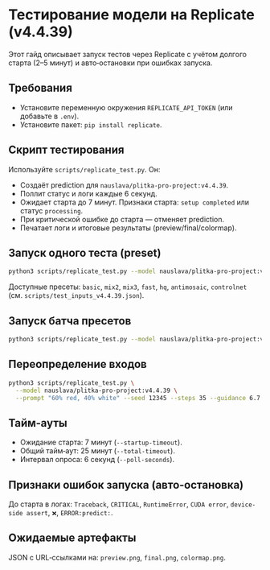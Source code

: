 # Тестирование модели на Replicate (v4.4.39)

Этот гайд описывает запуск тестов через Replicate с учётом долгого старта (2–5 минут) и авто‑остановки при ошибках запуска.

## Требования
- Установите переменную окружения `REPLICATE_API_TOKEN` (или добавьте в `.env`).
- Установите пакет: `pip install replicate`.

## Скрипт тестирования
Используйте `scripts/replicate_test.py`. Он:
- Создаёт prediction для `nauslava/plitka-pro-project:v4.4.39`.
- Поллит статус и логи каждые 6 секунд.
- Ожидает старта до 7 минут. Признаки старта: `setup completed` или статус `processing`.
- При критической ошибке до старта — отменяет prediction.
- Печатает логи и итоговые результаты (preview/final/colormap).

## Запуск одного теста (preset)
```bash
python3 scripts/replicate_test.py --model nauslava/plitka-pro-project:v4.4.39 --preset basic
```
Доступные пресеты: `basic`, `mix2`, `mix3`, `fast`, `hq`, `antimosaic`, `controlnet` (см. `scripts/test_inputs_v4.4.39.json`).

## Запуск батча пресетов
```bash
python3 scripts/replicate_test.py --model nauslava/plitka-pro-project:v4.4.39 --batch scripts/test_inputs_v4.4.39.json
```

## Переопределение входов
```bash
python3 scripts/replicate_test.py \
  --model nauslava/plitka-pro-project:v4.4.39 \
  --prompt "60% red, 40% white" --seed 12345 --steps 35 --guidance 6.7 --lora_scale 0.75
```

## Тайм‑ауты
- Ожидание старта: 7 минут (`--startup-timeout`).
- Общий тайм‑аут: 25 минут (`--total-timeout`).
- Интервал опроса: 6 секунд (`--poll-seconds`).

## Признаки ошибок запуска (авто‑остановка)
До старта в логах: `Traceback`, `CRITICAL`, `RuntimeError`, `CUDA error`, `device-side assert`, `❌`, `ERROR:predict:`.

## Ожидаемые артефакты
JSON с URL‑ссылками на: `preview.png`, `final.png`, `colormap.png`.
